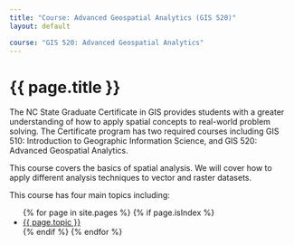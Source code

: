 ```yaml
---
title: "Course: Advanced Geospatial Analytics (GIS 520)"
layout: default

course: "GIS 520: Advanced Geospatial Analytics"
---
```


<h1>{{ page.title }}</h1>

<p>The NC State Graduate Certificate in GIS provides students with a greater understanding of how to apply spatial concepts to real-world problem solving. The Certificate program has two required courses including GIS 510: Introduction to Geographic Information Science, and
GIS 520: Advanced Geospatial Analytics.</p>

<p>This course covers the basics of spatial analysis.  We will cover how to apply different analysis techniques to vector and raster datasets.</p>

<p>This course has four main topics including:</p>

<ul>
  {% for page in site.pages %}
    {% if page.isIndex %}
      <a href="{{ page.url }}"><li>{{ page.topic }}</li></a>
    {% endif %}
  {% endfor %}
</ul>

